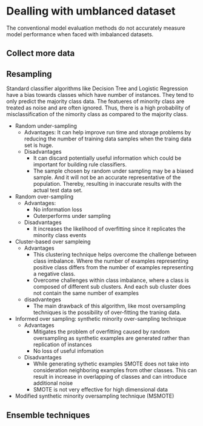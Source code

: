 # Dealling with umblanced dataset

The conventional model evaluation methods do not accurately measure model performance when faced with imbalanced datasets.

## Collect more data

## Resampling

Standard classifier algorithms like Decision Tree and Logistic Regression have a bias towards classes which have number of instances. They tend to only predict the majority class data. The featueres of minority class are treated as noise and are often ignored. Thus, there is a high probability of misclassification of the nimority class as compared to the majority class.

- Random under-sampling
  - Advantages: It can help improve run time and storage problems by reducing the number of training data samples when the traing data set is huge.
  - Disadvantages
    - It can discard potentially useful information which could be important for building rule classifiers.
    - The sample chosen by random under sampling may be a biased sample. And it will not be an accurate representative of the population. Thereby, resulting in inaccurate results with the actual test data set.
- Random over-sampling
  - Advantages:
    - No information loss
    - Outerperforms under sampling
  - Disadvantages
    - It increases the likelihood of overfitting since it replicates the minority class events
- Cluster-based over sampleing
  - Advantages
    - This clustering technique helps overcome the challenge between class imbalance. Where the number of examples representing positive class differs from the number of examples representing a negative class.
    - Overcome challenges within class imbalance, where a class is composed of different sub clusters. And each sub cluster does not contain the same number of examples
  - disadvanteges
    - The main drawback of this algorithm, like most oversampling techniques is the possibility of over-fitting the traning data.
- Informed over sampling: synthetic minority over-sampling technique
  - Advantages
    - Mitigates the problem of overfitting caused by random oversampling as synthetic examples are  generated rather than replication of instances
    - No loss of useful infomation
  - Disadvantages
    - While generating sythetic examples SMOTE does not take into consideration neighboring examples from other classes. This can result in increase in overlapping of classes and can introduce additional noise
    - SMOTE is not very effective for high dimensional data
- Modified synthetic minority oversampling technique (MSMOTE)

## Ensemble techniques
